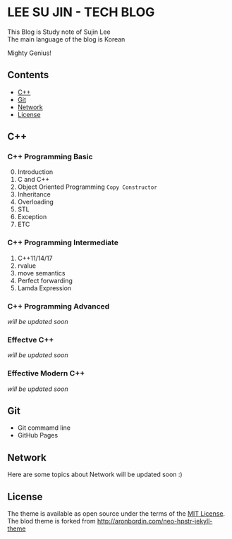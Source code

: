 # LEE SU JIN - TECH BLOG
This Blog is Study note of Sujin Lee  
The main language of the blog is Korean  

Mighty Genius!  

## Contents

- [C++](#C++)
- [Git](#Git)
- [Network](#Network)
- [License](#License)


## C++

### C++ Programming Basic

0. Introduction
1. C and C++
2. Object Oriented Programming `Copy Constructor`
3. Inheritance
4. Overloading
5. STL
6. Exception
7. ETC


### C++ Programming Intermediate

1. C++11/14/17
2. rvalue 
3. move semantics
4. Perfect forwarding
5. Lamda Expression


### C++ Programming Advanced

*will be updated soon*

### Effectve C++

*will be updated soon*

### Effective Modern C++

*will be updated soon*

## Git

* Git commamd line
* GitHub Pages


## Network

Here are some topics about Network will be updated soon :)


## License

The theme is available as open source under the terms of the [MIT License](http://opensource.org/licenses/MIT).  
The blod theme is forked from http://aronbordin.com/neo-hpstr-jekyll-theme

